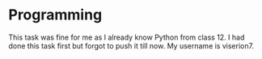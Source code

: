 # Programming

This task was fine for me as I already know Python from class 12.
I had done this task first but forgot to push it till now.
My username is viserion7.
